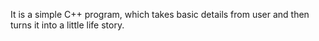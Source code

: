 It is a simple C++ program, which takes basic details from user and then turns it into a little life story.
